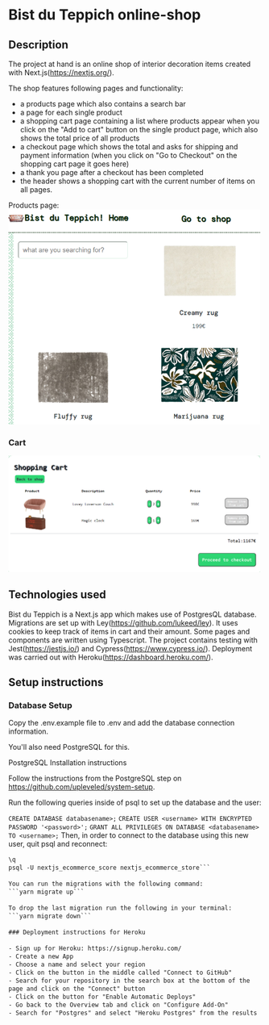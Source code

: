 # Bist du Teppich online-shop

## Description

The project at hand is an online shop of interior decoration items created with Next.js(https://nextjs.org/).

The shop features following pages and functionality:

- a products page which also contains a search bar
- a page for each single product
- a shopping cart page containing a list where products appear when you click on the "Add to cart" button on the single product page, which also shows the total price of all products
- a checkout page which shows the total and asks for shipping and payment information (when you click on "Go to Checkout" on the shopping cart page it goes here)
- a thank you page after a checkout has been completed
- the header shows a shopping cart with the current number of items on all pages.

Products page: <img src="/public/screenshot1.png" width="500">
<br>

### Cart

<img src="/public/screenshot2.png" width="500">

## Technologies used

Bist du Teppich is a Next.js app which makes use of PostgresQL database. Migrations are set up with Ley(https://github.com/lukeed/ley). It uses cookies to keep track of items in cart and their amount. Some pages and components are written using Typescript. The project contains testing with Jest(https://jestjs.io/) and Cypress(https://www.cypress.io/). Deployment was carried out with Heroku(https://dashboard.heroku.com/).

## Setup instructions

### Database Setup

Copy the .env.example file to .env and add the database connection information.

You'll also need PostgreSQL for this.

PostgreSQL Installation instructions

Follow the instructions from the PostgreSQL step on https://github.com/upleveled/system-setup.

Run the following queries inside of psql to set up the database and the user:

`CREATE DATABASE databasename>;`
`CREATE USER <username> WITH ENCRYPTED PASSWORD '<password>';`
`GRANT ALL PRIVILEGES ON DATABASE <databasename> TO <username>;`
Then, in order to connect to the database using this new user, quit psql and reconnect:

````
\q
psql -U nextjs_ecommerce_score nextjs_ecommerce_store```

You can run the migrations with the following command:
```yarn migrate up```

To drop the last migration run the following in your terminal:
```yarn migrate down```

### Deployment instructions for Heroku

- Sign up for Heroku: https://signup.heroku.com/
- Create a new App
- Choose a name and select your region
- Click on the button in the middle called "Connect to GitHub"
- Search for your repository in the search box at the bottom of the page and click on the "Connect" button
- Click on the button for "Enable Automatic Deploys"
- Go back to the Overview tab and click on "Configure Add-On"
- Search for "Postgres" and select "Heroku Postgres" from the results
````
